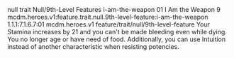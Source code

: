 <ability>
  <metadata>
    <class>null</class>
    <feature_type>trait</feature_type>
    <file_dpath>Null/9th-Level Features</file_dpath>
    <item_id>i-am-the-weapon</item_id>
    <item_index>01</item_index>
    <item_name>I Am the Weapon</item_name>
    <level>9</level>
    <scc>mcdm.heroes.v1:feature.trait.null.9th-level-feature:i-am-the-weapon</scc>
    <scdc>1.1.1:7.1.6.7:01</scdc>
    <source>mcdm.heroes.v1</source>
    <type>feature/trait/null/9th-level-feature</type>
  </metadata>
  <effects>
    <effect type="mundane">Your Stamina increases by 21 and you can&apos;t be made bleeding even while dying. You no longer age or have need of food. Additionally, you can use Intuition instead of another characteristic when resisting potencies.</effect>
  </effects>
</ability>
